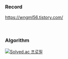 ### Record
https://wngml56.tistory.com/</br>
</br>
</br>

### Algorithm 
[![Solved.ac 프로필](http://mazassumnida.wtf/api/v2/generate_badge?boj=doohui96)](https://solved.ac/doohui96)
<!-- <img src="http://mazandi.herokuapp.com/api?handle=doohui96&theme=warm"/>  -->

